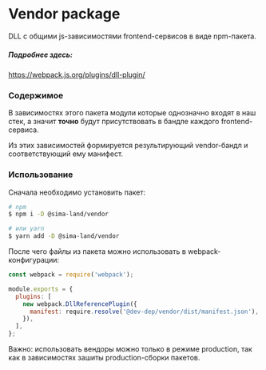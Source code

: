 # Vendor package

DLL с общими js-зависимостями frontend-сервисов в виде npm-пакета.

##### Подробнее здесь:
https://webpack.js.org/plugins/dll-plugin/

### Содержимое

В зависимостях этого пакета модули которые однозначно входят в наш стек,
а значит **точно** будут присутствовать в бандле каждого frontend-сервиса.

Из этих зависимостей формируется результирующий vendor-бандл и соответствующий ему манифест.

### Использование

Сначала необходимо установить пакет:

```bash
# npm
$ npm i -D @sima-land/vendor

# или yarn
$ yarn add -D @sima-land/vendor
```

После чего файлы из пакета можно использовать в webpack-конфигурации:

```js
const webpack = require('webpack');

module.exports = {
  plugins: [
    new webpack.DllReferencePlugin({
      manifest: require.resolve('@dev-dep/vendor/dist/manifest.json'),
    }),
  ],
};
```

Важно: использовать вендоры можно только в режиме production,
так как в зависимостях зашиты production-сборки пакетов.
